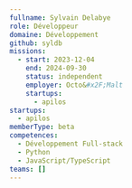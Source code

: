 ```yaml
---
fullname: Sylvain Delabye
role: Développeur
domaine: Développement
github: syldb
missions:
  - start: 2023-12-04
    end: 2024-09-30
    status: independent
    employer: Octo&#x2F;Malt
    startups:
      - apilos
startups:
  - apilos
memberType: beta
competences:
  - Développement Full-stack
  - Python
  - JavaScript/TypeScript
teams: []
---
```

